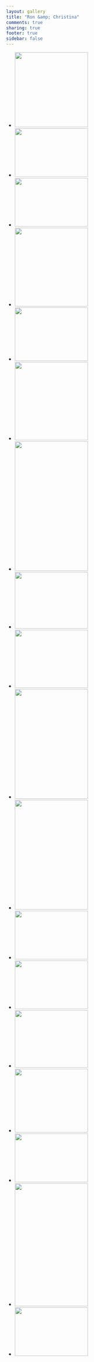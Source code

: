 ```yaml
---
layout: gallery
title: "Ron &amp; Christina"
comments: true
sharing: true
footer: true
sidebar: false
---
```

<div id="wookmark">
<ul id="tiles">
<li><a href="https://img.gtww.net/2012/10_Ron_Christina/9ac0/ron-christina-1_9e853ad.jpg"><img data-title="" data-description="" src="https://img.gtww.net/2012/10_Ron_Christina/9ac0/Resizes/ron-christina-1_ce7f.jpg" height="205" width="200"/></a></li>
<li><a href="https://img.gtww.net/2012/10_Ron_Christina/9ac0/ron-christina-2_aa1e57e.jpg"><img data-title="" data-description="" src="https://img.gtww.net/2012/10_Ron_Christina/9ac0/Resizes/ron-christina-2_ffce.jpg" height="133" width="200"/></a></li>
<li><a href="https://img.gtww.net/2012/10_Ron_Christina/9ac0/ron-christina-3_d5a9d19.jpg"><img data-title="" data-description="" src="https://img.gtww.net/2012/10_Ron_Christina/9ac0/Resizes/ron-christina-3_45d7.jpg" height="133" width="200"/></a></li>
<li><a href="https://img.gtww.net/2012/10_Ron_Christina/9ac0/ron-christina-4_1d5d061.jpg"><img data-title="" data-description="" src="https://img.gtww.net/2012/10_Ron_Christina/9ac0/Resizes/ron-christina-4_9d97.jpg" height="215" width="200"/></a></li>
<li><a href="https://img.gtww.net/2012/10_Ron_Christina/9ac0/ron-christina-5_e2d5103.jpg"><img data-title="" data-description="" src="https://img.gtww.net/2012/10_Ron_Christina/9ac0/Resizes/ron-christina-5_6c8a.jpg" height="146" width="200"/></a></li>
<li><a href="https://img.gtww.net/2012/10_Ron_Christina/9ac0/ron-christina-6_f2a8224.jpg"><img data-title="" data-description="" src="https://img.gtww.net/2012/10_Ron_Christina/9ac0/Resizes/ron-christina-6_03ab.jpg" height="214" width="200"/></a></li>
<li><a href="https://img.gtww.net/2012/10_Ron_Christina/9ac0/ron-christina-7_6debfb2.jpg"><img data-title="" data-description="" src="https://img.gtww.net/2012/10_Ron_Christina/9ac0/Resizes/ron-christina-7_1fd7.jpg" height="354" width="200"/></a></li>
<li><a href="https://img.gtww.net/2012/10_Ron_Christina/9ac0/ron-christina-8_8a0e0d4.jpg"><img data-title="" data-description="" src="https://img.gtww.net/2012/10_Ron_Christina/9ac0/Resizes/ron-christina-8_0d7d.jpg" height="155" width="200"/></a></li>
<li><a href="https://img.gtww.net/2012/10_Ron_Christina/9ac0/ron-christina-9_af2e815.jpg"><img data-title="" data-description="" src="https://img.gtww.net/2012/10_Ron_Christina/9ac0/Resizes/ron-christina-9_7956.jpg" height="159" width="200"/></a></li>
<li><a href="https://img.gtww.net/2012/10_Ron_Christina/9ac0/ron-christina-10_15b0fa2.jpg"><img data-title="" data-description="" src="https://img.gtww.net/2012/10_Ron_Christina/9ac0/Resizes/ron-christina-10_5163.jpg" height="300" width="200"/></a></li>
<li><a href="https://img.gtww.net/2012/10_Ron_Christina/9ac0/ron-christina-11_60b8b21.jpg"><img data-title="" data-description="" src="https://img.gtww.net/2012/10_Ron_Christina/9ac0/Resizes/ron-christina-11_7a9c.jpg" height="300" width="200"/></a></li>
<li><a href="https://img.gtww.net/2012/10_Ron_Christina/9ac0/ron-christina-12_48f4ffc.jpg"><img data-title="" data-description="" src="https://img.gtww.net/2012/10_Ron_Christina/9ac0/Resizes/ron-christina-12_8e1e.jpg" height="133" width="200"/></a></li>
<li><a href="https://img.gtww.net/2012/10_Ron_Christina/9ac0/ron-christina-13_c88afb1.jpg"><img data-title="" data-description="" src="https://img.gtww.net/2012/10_Ron_Christina/9ac0/Resizes/ron-christina-13_681b.jpg" height="133" width="200"/></a></li>
<li><a href="https://img.gtww.net/2012/10_Ron_Christina/9ac0/ron-christina-14_7b6ad19.jpg"><img data-title="" data-description="" src="https://img.gtww.net/2012/10_Ron_Christina/9ac0/Resizes/ron-christina-14_e251.jpg" height="157" width="200"/></a></li>
<li><a href="https://img.gtww.net/2012/10_Ron_Christina/9ac0/ron-christina-15_62b914f.jpg"><img data-title="" data-description="" src="https://img.gtww.net/2012/10_Ron_Christina/9ac0/Resizes/ron-christina-15_7573.jpg" height="174" width="200"/></a></li>
<li><a href="https://img.gtww.net/2012/10_Ron_Christina/9ac0/ron-christina-16_cd25146.jpg"><img data-title="" data-description="" src="https://img.gtww.net/2012/10_Ron_Christina/9ac0/Resizes/ron-christina-16_62b6.jpg" height="133" width="200"/></a></li>
<li><a href="https://img.gtww.net/2012/10_Ron_Christina/9ac0/ron-christina-17_5762441.jpg"><img data-title="" data-description="" src="https://img.gtww.net/2012/10_Ron_Christina/9ac0/Resizes/ron-christina-17_aa48.jpg" height="336" width="200"/></a></li>
<li><a href="https://img.gtww.net/2012/10_Ron_Christina/9ac0/ron-christina-18_b72f0b5.jpg"><img data-title="" data-description="" src="https://img.gtww.net/2012/10_Ron_Christina/9ac0/Resizes/ron-christina-18_5d4d.jpg" height="133" width="200"/></a></li>
</ul></div>
